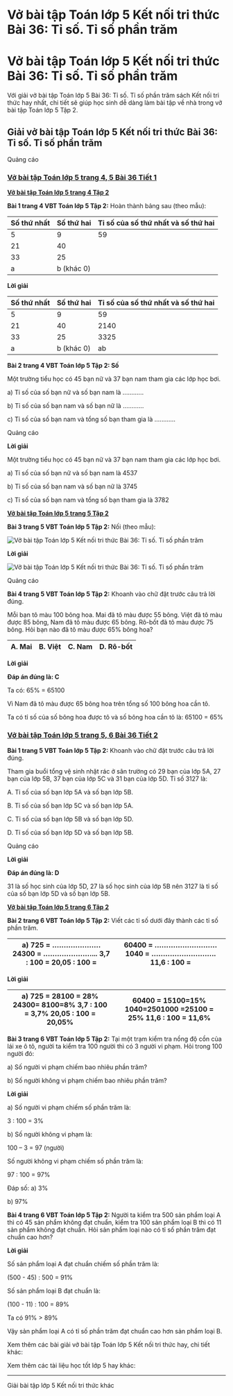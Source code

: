 # Vở bài tập Toán lớp 5 Kết nối tri thức Bài 36: Tỉ số. Tỉ số phần trăm

# Vở bài tập Toán lớp 5 Kết nối tri thức Bài 36: Tỉ số. Tỉ số phần trăm

Với giải vở bài tập Toán lớp 5 Bài 36: Tỉ số. Tỉ số phần trăm sách Kết nối tri thức hay nhất, chi tiết sẽ giúp học sinh dễ dàng làm bài tập về nhà trong vở bài tập Toán lớp 5 Tập 2.

## Giải vở bài tập Toán lớp 5 Kết nối tri thức Bài 36: Tỉ số. Tỉ số phần trăm

Quảng cáo

### [**Vở bài tập Toán lớp 5 trang 4, 5 Bài 36 Tiết 1**](https://vietjack.com/vbt-toan-5-kn/bai-36-tiet-1-trang-4-tap-2.jsp)

[**Vở bài tập Toán lớp 5 trang 4 Tập 2**](https://vietjack.com/vbt-toan-5-kn/vbt-toan-lop-5-trang-4-tap-2.jsp)

**Bài 1 trang 4 VBT Toán lớp 5 Tập 2:** Hoàn thành bảng sau (theo mẫu):

Số thứ nhất | Số thứ hai | Tỉ số của số thứ nhất và số thứ hai  
---|---|---  
5 | 9 | 59  
21 | 40 |   
33 | 25 |   
a | b (khác 0) |   
  
**Lời giải**

Số thứ nhất | Số thứ hai | Tỉ số của số thứ nhất và số thứ hai  
---|---|---  
5 | 9 | 59  
21 | 40 | 2140  
33 | 25 | 3325  
a | b (khác 0) | ab  
  
**Bài 2 trang 4 VBT Toán lớp 5 Tập 2: Số**

Một trường tiểu học có 45 bạn nữ và 37 bạn nam tham gia các lớp học bơi.

a) Tỉ số của số bạn nữ và số bạn nam là ............

b) Tỉ số của số bạn nam và số bạn nữ là ............

c) Tỉ số của số bạn nam và tổng số bạn tham gia là ............

Quảng cáo

**Lời giải**

Một trường tiểu học có 45 bạn nữ và 37 bạn nam tham gia các lớp học bơi.

a) Tỉ số của số bạn nữ và số bạn nam là 4537

b) Tỉ số của số bạn nam và số bạn nữ là 3745

c) Tỉ số của số bạn nam và tổng số bạn tham gia là 3782

[**Vở bài tập Toán lớp 5 trang 5 Tập 2**](https://vietjack.com/vbt-toan-5-kn/vbt-toan-lop-5-trang-5-tap-2.jsp)

**Bài 3 trang 5 VBT Toán lớp 5 Tập 2:** Nối (theo mẫu):

![Vở bài tập Toán lớp 5 Kết nối tri thức Bài 36: Tỉ số. Tỉ số phần trăm](https://vietjack.com/vbt-toan-5-kn/images/bai-36-ti-so-ti-so-phan-tram-265466.PNG)

**Lời giải**

![Vở bài tập Toán lớp 5 Kết nối tri thức Bài 36: Tỉ số. Tỉ số phần trăm](https://vietjack.com/vbt-toan-5-kn/images/bai-36-ti-so-ti-so-phan-tram-265467.PNG)

Quảng cáo

**Bài 4 trang 5 VBT Toán lớp 5 Tập 2:** Khoanh vào chữ đặt trước câu trả lời đúng.

Mỗi bạn tô màu 100 bông hoa. Mai đã tô màu được 55 bông. Việt đã tô màu được 85 bông, Nam đã tô màu được 65 bông. Rô-bốt đã tô màu được 75 bông. Hỏi bạn nào đã tô màu được 65% bông hoa?

A. Mai | B. Việt | C. Nam | D. Rô-bốt  
---|---|---|---  
  
**Lời giải**

**Đáp án đúng là: C**

Ta có: 65% = 65100

Vì Nam đã tô màu được 65 bông hoa trên tổng số 100 bông hoa cần tô.

Ta có tỉ số của số bông hoa được tô và số bông hoa cần tô là: 65100 = 65%

### [**Vở bài tập Toán lớp 5 trang 5, 6 Bài 36 Tiết 2**](https://vietjack.com/vbt-toan-5-kn/bai-36-tiet-2-trang-5-tap-2.jsp)

**Bài 1 trang 5 VBT Toán lớp 5 Tập 2:** Khoanh vào chữ đặt trước câu trả lời đúng.

Tham gia buổi tổng vệ sinh nhặt rác ở sân trường có 29 bạn của lớp 5A, 27 bạn của lớp 5B, 37 bạn của lớp 5C và 31 bạn của lớp 5D. Tỉ số 3127 là:

A. Tỉ số của số bạn lớp 5A và số bạn lớp 5B.

B. Tỉ số của số bạn lớp 5C và số bạn lớp 5A.

C. Tỉ số của số bạn lớp 5B và số bạn lớp 5D.

D. Tỉ số của số bạn lớp 5D và số bạn lớp 5B.

Quảng cáo

**Lời giải**

**Đáp án đúng là: D**

31 là số học sinh của lớp 5D, 27 là số học sinh của lớp 5B nên 3127 là tỉ số của số bạn lớp 5D và số bạn lớp 5B.

[**Vở bài tập Toán lớp 5 trang 6 Tập 2**](https://vietjack.com/vbt-toan-5-kn/vbt-toan-lop-5-trang-6-tap-2.jsp)

**Bài 2 trang 6 VBT Toán lớp 5 Tập 2:** Viết các tỉ số dưới đây thành các tỉ số phần trăm.

a) 725 = ………………… 24300 = …………………... 3,7 : 100 = 20,05 : 100 =  |  60400 = ……………………… 1040 = ………………………. 11,6 : 100 =   
---|---  
  
**Lời giải**

a) 725 = 28100 = 28% 24300= 8100=8% 3,7 : 100 = 3,7% 20,05 : 100 = 20,05% |  60400 = 15100=15% 1040=2501000 =25100 = 25% 11,6 : 100 = 11,6%   
---|---  
  
**Bài 3 trang 6 VBT Toán lớp 5 Tập 2:** Tại một trạm kiểm tra nồng độ cồn của lái xe ô tô, người ta kiểm tra 100 người thì có 3 người vi phạm. Hỏi trong 100 người đó:

a) Số người vi phạm chiếm bao nhiêu phần trăm?

b) Số người không vi phạm chiếm bao nhiêu phần trăm?

**Lời giải**

a) Số người vi phạm chiếm số phần trăm là:

3 : 100 = 3%

b) Số người không vi phạm là:

100 – 3 = 97 (người)

Số người không vi phạm chiếm số phần trăm là:

97 : 100 = 97%

Đáp số: a) 3%

b) 97%

**Bài 4 trang 6 VBT Toán lớp 5 Tập 2:** Người ta kiểm tra 500 sản phẩm loại A thì có 45 sản phẩm không đạt chuẩn, kiểm tra 100 sản phẩm loại B thì có 11 sản phẩm không đạt chuẩn. Hỏi sản phẩm loại nào có tỉ số phần trăm đạt chuẩn cao hơn?

**Lời giải**

Số sản phẩm loại A đạt chuẩn chiếm số phần trăm là:

(500 - 45) : 500 = 91%

Số sản phẩm loại B đạt chuẩn là:

(100 - 11) : 100 = 89%

Ta có 91% > 89%

Vậy sản phẩm loại A có tỉ số phần trăm đạt chuẩn cao hơn sản phẩm loại B.

Xem thêm các bài giải vở bài tập Toán lớp 5 Kết nối tri thức hay, chi tiết khác:

Xem thêm các tài liệu học tốt lớp 5 hay khác:

* * *

Giải bài tập lớp 5 Kết nối tri thức khác
